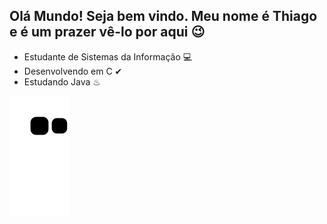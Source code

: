 ## Olá Mundo! Seja bem vindo. Meu nome é Thiago e é um prazer vê-lo por aqui 😉

- Estudante de Sistemas da Informação 💻
- Desenvolvendo em C ✔
- Estudando Java ♨

<img src="https://github.com/rafaballerini/rafaballerini/raw/output/github-contribution-grid-snake.svg" alt="Snake animation" style="max-width: 100%;">
